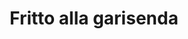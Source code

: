 ---
index: 47
title: Fritto alla garisenda
product: gruyère kaas
book: Science in the Kitchen and the Art of Eating Well
page: 224
dish: snack
tags:
-
sub:
-
fresh:
  - item:
    quantity:
    unit:
stock:
  - item:
    quantity:
    unit:
basic:
-
directions:
-
info:
source:
    title:
    url: 
---